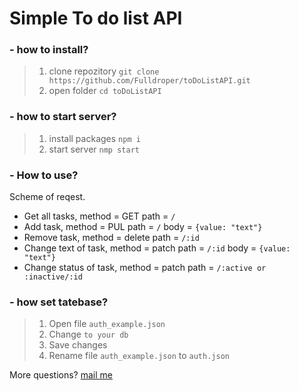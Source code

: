 # Simple To do list API
### - how to install?
> 1. clone repozitory
`git clone https://github.com/Fulldroper/toDoListAPI.git`
> 2. open folder
`cd toDoListAPI` 
### - how to start server?
> 1. install packages
`npm i`
> 2. start server
`nmp start`
### - How to use?

Scheme of reqest.
- Get all tasks, method = GET path = `/`
- Add task, method = PUL path = `/` body = `{value: "text"}`
- Remove task, method = delete path = `/:id`
- Change text of task, method = patch path = `/:id` body = `{value: "text"}`
- Change status of task, method = patch path = `/:active or :inactive/:id`
  
### - how set tatebase?
> 1. Open file `auth_example.json`
> 2. Change `to your db`
> 3. Save changes
> 4. Rename file `auth_example.json` to `auth.json`

More questions? [mail me](mailto://full_droper.pm.me)
